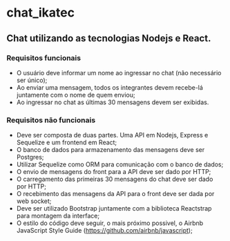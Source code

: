 # chat_ikatec

## Chat utilizando as tecnologias Nodejs e React.

### Requisitos funcionais

- O usuário deve informar um nome ao ingressar no chat (não necessário ser único);
- Ao enviar uma mensagem, todos os integrantes devem recebe-lá juntamente com o nome de quem enviou;
- Ao ingressar no chat as últimas 30 mensagens devem ser exibidas.

### Requisitos não funcionais

- Deve ser composta de duas partes. Uma API em Nodejs, Express e Sequelize e um frontend em React;
- O banco de dados para armazenamento das mensagens deve ser Postgres;
- Utilizar Sequelize como ORM para comunicação com o banco de dados;
- O envio de mensagens do front para a API deve ser dado por HTTP;
- O carregamento das primeiras 30 mensagens do chat deve ser dado por HTTP;
- O recebimento das mensagens da API para o front deve ser dada por web socket;
- Deve ser utilizado Bootstrap juntamente com a biblioteca Reactstrap para montagem da interface;
- O estilo do código deve seguir, o mais próximo possivel, o Airbnb JavaScript Style Guide (https://github.com/airbnb/javascript);
